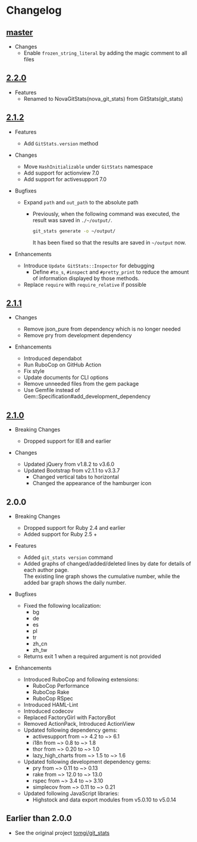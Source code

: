 # Changelog

## [master]

[master]: https://github.com/mishina2228/nova_git_stats/compare/v2.2.0...master

* Changes
  * Enable `frozen_string_literal` by adding the magic comment to all files

## [2.2.0]

[2.2.0]: https://github.com/mishina2228/nova_git_stats/compare/v2.1.2...2.2.0

* Features
  * Renamed to NovaGitStats(nova_git_stats) from GitStats(git_stats)

## [2.1.2]

[2.1.2]: https://github.com/mishina2228/nova_git_stats/compare/v2.1.1...v2.1.2

* Features
  * Add `GitStats.version` method

* Changes
  * Move `HashInitializable` under `GitStats` namespace
  * Add support for actionview 7.0
  * Add support for activesupport 7.0

* Bugfixes
  * Expand `path` and `out_path` to the absolute path
    * Previously, when the following command was executed, the result was saved in `./~/output/`.

      ```sh
      git_stats generate -o ~/output/
      ```

      It has been fixed so that the results are saved in `~/output` now.

* Enhancements
  * Introduce `Update GitStats::Inspector` for debugging
    * Define `#to_s`, `#inspect` and `#pretty_print` to reduce the amount of information displayed by those methods.
  * Replace `require` with `require_relative` if possible

## [2.1.1]

[2.1.1]: https://github.com/mishina2228/nova_git_stats/compare/v2.1.0...v2.1.1

* Changes
  * Remove json_pure from dependency which is no longer needed
  * Remove pry from development dependency

* Enhancements
  * Introduced dependabot
  * Run RuboCop on GitHub Action
  * Fix style
  * Update documents for CLI options
  * Remove unneeded files from the gem package
  * Use Gemfile instead of Gem::Specification#add_development_dependency

## [2.1.0]

[2.1.0]: https://github.com/mishina2228/nova_git_stats/compare/v2.0.0...v2.1.0

* Breaking Changes
  * Dropped support for IE8 and earlier

* Changes
  * Updated jQuery from v1.8.2 to v3.6.0
  * Updated Bootstrap from v2.1.1 to v3.3.7
    * Changed vertical tabs to horizontal
    * Changed the appearance of the hamburger icon

## 2.0.0

* Breaking Changes
  * Dropped support for Ruby 2.4 and earlier
  * Added support for Ruby 2.5 +

* Features
  * Added `git_stats version` command
  * Added graphs of changed/added/deleted lines by date for details of each author page.  
    The existing line graph shows the cumulative number, while the added bar graph shows the daily number.

* Bugfixes
  * Fixed the following localization:
    * bg
    * de
    * es
    * pl
    * tr
    * zh_cn
    * zh_tw
  * Returns exit 1 when a required argument is not provided

* Enhancements
  * Introduced RuboCop and following extensions:
    * RuboCop Performance
    * RuboCop Rake
    * RuboCop RSpec
  * Introduced HAML-Lint
  * Introduced codecov
  * Replaced FactoryGirl with FactoryBot
  * Removed ActionPack, Introduced ActionView
  * Updated following dependency gems:
    * activesupport from ~> 4.2 to ~> 6.1
    * i18n from ~> 0.8 to ~> 1.8
    * thor from ~> 0.20 to ~> 1.0
    * lazy_high_charts from ~> 1.5 to ~> 1.6
  * Updated following development dependency gems:
    * pry from ~> 0.11 to ~> 0.13
    * rake from  ~> 12.0 to ~> 13.0
    * rspec from ~> 3.4 to ~> 3.10
    * simplecov from ~> 0.11 to ~> 0.21
  * Updated following JavaScript libraries:
    * Highstock and data export modules from v5.0.10 to v5.0.14

## Earlier than 2.0.0

* See the original project [tomgi/git_stats](https://github.com/tomgi/git_stats)
